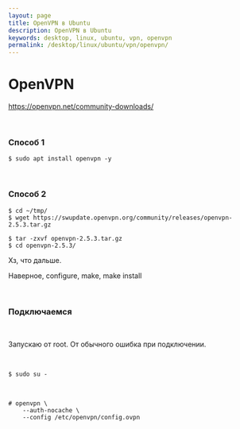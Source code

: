 ```yaml
---
layout: page
title: OpenVPN в Ubuntu
description: OpenVPN в Ubuntu
keywords: desktop, linux, ubuntu, vpn, openvpn
permalink: /desktop/linux/ubuntu/vpn/openvpn/
---
```


# OpenVPN

https://openvpn.net/community-downloads/

<br/>

### Способ 1

    $ sudo apt install openvpn -y

<br/>

### Способ 2

    $ cd ~/tmp/
    $ wget https://swupdate.openvpn.org/community/releases/openvpn-2.5.3.tar.gz

    $ tar -zxvf openvpn-2.5.3.tar.gz
    $ cd openvpn-2.5.3/

Хз, что дальше.

Наверное, configure, make, make install

<br/>

### Подключаемся

<br/>

Запускаю от root. От обычного ошибка при подключении.

<br/>

    $ sudo su -

<br/>

    # openvpn \
        --auth-nocache \
        --config /etc/openvpn/config.ovpn
